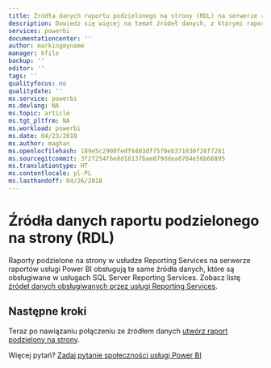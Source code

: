 ```yaml
---
title: Źródła danych raportu podzielonego na strony (RDL) na serwerze raportów usługi Power BI
description: Dowiedz się więcej na temat źródeł danych, z którymi raporty podzielone na strony (RDL) mogą łączyć się na serwerze raportów usługi Power BI.
services: powerbi
documentationcenter: ''
author: markingmyname
manager: kfile
backup: ''
editor: ''
tags: ''
qualityfocus: no
qualitydate: ''
ms.service: powerbi
ms.devlang: NA
ms.topic: article
ms.tgt_pltfrm: NA
ms.workload: powerbi
ms.date: 04/23/2018
ms.author: maghan
ms.openlocfilehash: 189e5c2900fedf8403df75f0eb371830f28f7281
ms.sourcegitcommit: 3f2f254f6e8d18137bae879ddea0784e56b66895
ms.translationtype: HT
ms.contentlocale: pl-PL
ms.lasthandoff: 04/26/2018
---
```

# <a name="paginated-report-rdl-data-sources"></a>Źródła danych raportu podzielonego na strony (RDL)
Raporty podzielone na strony w usłudze Reporting Services na serwerze raportów usługi Power BI obsługują te same źródła danych, które są obsługiwane w usługach SQL Server Reporting Services. Zobacz listę [źródeł danych obsługiwanych przez usługi Reporting Services](https://docs.microsoft.com/sql/reporting-services/report-data/data-sources-supported-by-reporting-services-ssrs).

## <a name="next-steps"></a>Następne kroki
Teraz po nawiązaniu połączeniu ze źródłem danych [utwórz raport podzielony na strony](quickstart-create-paginated-report.md).  


Więcej pytań? [Zadaj pytanie społeczności usługi Power BI](https://community.powerbi.com/)

